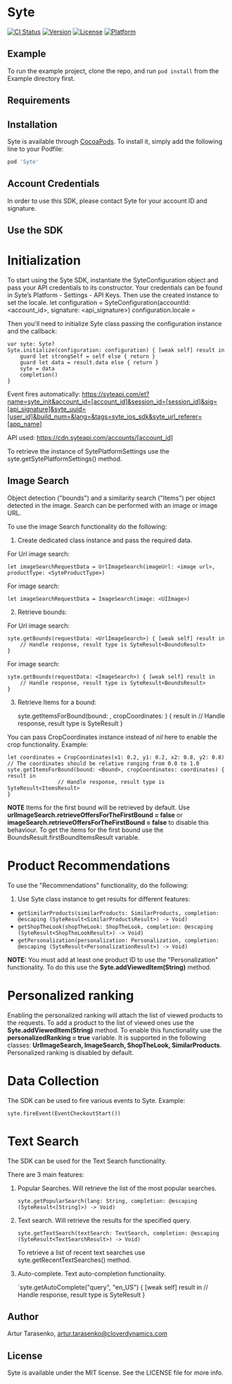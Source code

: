 # Syte

[![CI Status](https://img.shields.io/travis/arturtarasenko/Syte.svg?style=flat)](https://travis-ci.org/arturtarasenko/Syte)
[![Version](https://img.shields.io/cocoapods/v/Syte.svg?style=flat)](https://cocoapods.org/pods/Syte)
[![License](https://img.shields.io/cocoapods/l/Syte.svg?style=flat)](https://cocoapods.org/pods/Syte)
[![Platform](https://img.shields.io/cocoapods/p/Syte.svg?style=flat)](https://cocoapods.org/pods/Syte)

## Example

To run the example project, clone the repo, and run `pod install` from the Example directory first.

## Requirements

## Installation

Syte is available through [CocoaPods](https://cocoapods.org). To install
it, simply add the following line to your Podfile:

```ruby
pod 'Syte'
```

## Account Credentials

In order to use this SDK, please contact Syte for your account ID and signature.     

## Use the SDK

# Initialization

To start using the Syte SDK, instantiate the SyteConfiguration object and pass your API credentials to its constructor. 
Your credentials can be found in Syte’s Platform - Settings - API Keys.
Then use the created instance to set the locale.
        let configuration = SyteConfiguration(accountId: <account_id>, signature: <api_signature>)
        configuration.locale = <locale>

Then you'll need to initialize Syte class passing the configuration instance and the callback:


    var syte: Syte?
    Syte.initialize(configuration: configuration) { [weak self] result in
        guard let strongSelf = self else { return }
        guard let data = result.data else { return }
        syte = data
        completion()
    }

Event fires automatically: https://syteapi.com/et?name=syte_init&account_id=[account_id]&session_id=[session_id]&sig=[api_signature]&syte_uuid=[user_id]&build_num=&lang=&tags=syte_ios_sdk&syte_url_referer=[app_name]
 
API used: https://cdn.syteapi.com/accounts/[account_id]

To retrieve the instance of SytePlatformSettings use the syte.getSytePlatformSettings() method.

## Image Search

Object detection ("bounds") and a similarity search ("Items") per object detected in the image. 
Search can be performed with an image or image URL.

To use the image Search functionality do the following:

1. Create dedicated class instance and pass the required data.

For Url image search:

    let imageSearchRequestData = UrlImageSearch(imageUrl: <image url>, productType: <SyteProductType>)
    
For image search:

    let imageSearchRequestData = ImageSearch(image: <UIImage>)

2. Retrieve bounds:

For Url image search:

    syte.getBounds(requestData: <UrlImageSearch>) { [weak self] result in
        // Handle response, result type is SyteResult<BoundsResult> 
    }
    
For image search:

    syte.getBounds(requestData: <ImageSearch>) { [weak self] result in
        // Handle response, result type is SyteResult<BoundsResult> 
    }

3. Retrieve Items for a bound:
        
    syte.getItemsForBound(bound: <Bound>, cropCoordinates: <CropCoordinates>) { result in
        // Handle response, result type is SyteResult<ItemsResult> 
    }
   
        
You can pass CropCoordinates instance instead of *nil* here to enable the crop functionality. Example:

    let coordinates = CropCoordinates(x1: 0.2, y1: 0.2, x2: 0.8, y2: 0.8) // The coordinates should be relative ranging from 0.0 to 1.0
    syte.getItemsForBound(bound: <Bound>, cropCoordinates: coordinates) { result in
                    // Handle response, result type is SyteResult<ItemsResult> 
    }

**NOTE**
Items for the first bound will be retrieved by default.
Use **urlImageSearch.retrieveOffersForTheFirstBound = false**  or **imageSearch.retrieveOffersForTheFirstBound = false** to disable this behaviour.
To get the items for the first bound use the BoundsResult.firstBoundItemsResult variable.

# Product Recommendations
To use the "Recommendations" functionality, do the following:

1. Use Syte class instance to get results for different features:

*   `getSimilarProducts(similarProducts: SimilarProducts, completion: @escaping (SyteResult<SimilarProductsResult>) -> Void)`
*   `getShopTheLook(shopTheLook: ShopTheLook, completion: @escaping (SyteResult<ShopTheLookResult>) -> Void)`
*   `getPersonalization(personalization: Personalization, completion: @escaping (SyteResult<PersonalizationResult>) -> Void)`
    
**NOTE:** You must add at least one product ID to use the "Personalization" functionality. To do this use the **Syte.addViewedItem(String)** method.

# Personalized ranking

Enabling the personalized ranking will attach the list of viewed products to the requests. 
To add a product to the list of viewed ones use the **Syte.addViewedItem(String)** method.
To enable this functionality use the **personalizedRanking = true** variable. 
It is supported in the following classes: **UrlImageSearch, ImageSearch, ShopTheLook, SimilarProducts**.
Personalized ranking is disabled by default.

# Data Collection

The SDK can be used to fire various events to Syte. Example:

    syte.fireEvent(EventCheckoutStart())

# Text Search

The SDK can be used for the Text Search functionality.

There are 3 main features:

1. Popular Searches. Will retrieve the list of the most popular searches.

    `syte.getPopularSearch(lang: String, completion: @escaping (SyteResult<[String]>) -> Void)`

2. Text search. Will retrieve the results for the specified query.

    `syte.getTextSearch(textSearch: TextSearch, completion: @escaping (SyteResult<TextSearchResult>) -> Void)`

    To retrieve a list of recent text searches use syte.getRecentTextSearches() method.

3. Auto-complete. Text auto-completion functionality.

    `syte.getAutoComplete("query", "en_US") { [weak self] result in
        // Handle response, result type is SyteResult<AutoCompleteResult>
    }

## Author

Artur Tarasenko, artur.tarasenko@cloverdynamics.com

## License

Syte is available under the MIT license. See the LICENSE file for more info.
